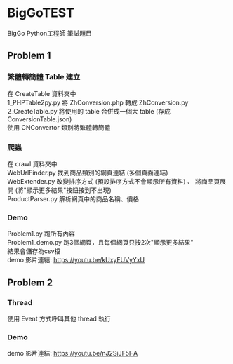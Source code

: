 # BigGoTEST
BigGo Python工程師 筆試題目

## Problem 1
### 繁體轉簡體 Table 建立
在 CreateTable 資料夾中  
1_PHPTable2py.py 將 ZhConversion.php 轉成 ZhConversion.py  
2_CreateTable.py 將使用的 table 合併成一個大 table (存成ConversionTable.json)  
使用 CNConvertor 類別將繁體轉簡體  

### 爬蟲
在 crawl 資料夾中  
WebUrlFinder.py 找到商品類別的網頁連結 (多個頁面連結)  
WebExtender.py 改變排序方式 (預設排序方式不會顯示所有資料) 、 將商品頁展開 (將"顯示更多結果"按鈕按到不出現)  
ProductParser.py 解析網頁中的商品名稱、價格

### Demo
Problem1.py 跑所有內容  
Problem1_demo.py 跑3個網頁，且每個網頁只按2次"顯示更多結果"  
結果會儲存為csv檔  
demo 影片連結: https://youtu.be/kUxyFUVyYxU  

## Problem 2
### Thread
使用 Event 方式呼叫其他 thread 執行  

### Demo
demo 影片連結: https://youtu.be/nJ2SiJF5I-A  